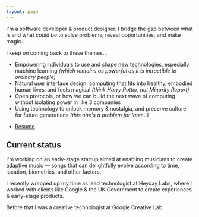 ```yaml
---
layout: page
---
```


I'm a software developer &amp; product designer. I bridge the
gap between what *is* and what *could be* to solve problems, reveal opportunities, and make magic.

I keep on coming back to these themes...

- Empowering individuals to use and shape new technologies, especially
  machine learning *(which remains as powerful as it is
  intractible to ordinary people)*
- Natural user interface design: computing that fits into healthy, embodied human lives,
  and feels magical *(think Harry Potter, not Minority Report)*
- Open protocols, or how we can build the next wave of computing without isolating
  power in like 3 companies
- Using technology to unlock memory &amp; nostalgia, and preserve culture for
  future generations *(this one's a problem for later...)*

<ul class="files">
  <li><a href="{{config.cdnUrl}}/rupert-resume-jun2022.pdf">Resume</a></li>
</ul>

## Current status

I'm working on an early-stage startup aimed at enabling musicians to create
adaptive music &mdash; songs that can delightfully evolve according to time, location,
biometrics, and other factors.

I recently wrapped up my time as lead technologist at Heyday Labs, where I
worked with clients like Google &amp; the UK Government to create experiences
&amp; early-stage products.

Before that I was a creative technologist at Google Creative Lab.

<!-- ## Selected projects -->